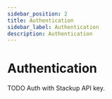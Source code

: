 ```yaml
---
sidebar_position: 2
title: Authentication
sidebar_label: Authentication
description: Authentication
---
```


# Authentication

TODO
Auth with Stackup API key.
